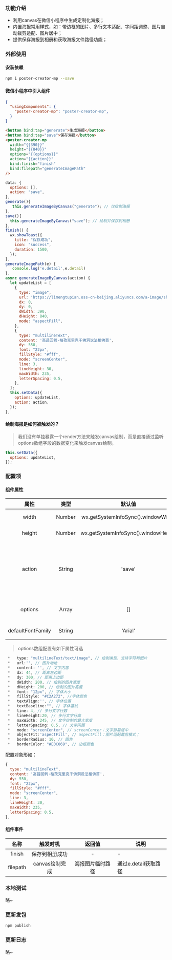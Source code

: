 ### 功能介绍

* 利用canvas在微信小程序中生成定制化海报；
* 内置海报常用样式，如：带边框的图片、多行文本适配、字间距调整、图片自动裁剪适配、图片居中；
* 提供保存海报到相册和获取海报文件路径功能；

### 外部使用

#### 安装依赖
```bash
npm i poster-creator-mp --save
```

#### 微信小程序中引入组件
```json
{
  "usingComponents": {
    "poster-creator-mp": "poster-creator-mp",
  }
}
```

```html
<button bind:tap="generate">生成海报</button>
<button bind:tap="save">保存海报</button>
<poster-creator-mp
  width="{{390}}"
  height="{{840}}"
  options="{{options}}"
  action="{{action}}"
  bind:finish="finish"
  bind:filepath="generateImagePath"
/>
```

```js
data: {
  options: [],
  action: "save",
},
generate(){
   this.generateImageByCanvas("generate"); // 仅绘制海报
},
save(){
  this.generateImageByCanvas("save"); // 绘制并保存到相册
},
finish() {
  wx.showToast({
    title: "保存成功",
    icon: "success",
    duration: 1500,
  });
},
generateImagePath(e) {
   console.log('e.detail',e.detail)
},
async generateImageByCanvas(action) {
  let updateList = [
    {
      type: "image",
      url: 'https://limengtupian.oss-cn-beijing.aliyuncs.com/a-image/share_bc.png',
      dx: 0,
      dy: 0,
      dWidth: 390,
      dHeight: 840,
      mode: "aspectFill",
    },
    {
      type: "multilineText",
      content: '高昌回鹘·柏孜克里克千佛洞说法相佛首',
      dy: 550,
      font: "22px",
      fillStyle: "#fff",
      mode: "screenCenter",
      line: 3,
      lineHeight: 30,
      maxWidth: 235,
      letterSpacing: 0.5,
    },
  ];
  this.setData({
    options: updateList,
    action: action,
  });
},
```

#### 绘制海报是如何被触发的？

> 我们没有单独暴露一个render方法来触发canvas绘制，而是直接通过监听options数组字段的数据变化来触发canvas绘制。

```js
this.setData({
  options: updateList,
});
```

### 配置项

#### 组件属性

| 属性 | 类型 | 默认值 | 说明 | 可选值 |
|:---:|:---:|:---:|:---:| ---| 
| width | Number | wx.getSystemInfoSync().windowWidth | canvas的宽度| - |
| height | Number | wx.getSystemInfoSync().windowHeight | canvas的高度 | - |
| action | String | 'save' | 绘制行为 | save：绘制并保存到相册；generate：绘制海报并返回海报临时路径
| options | Array | [] | 绘制海报的内容 | - |
| defaultFontFamily | String | 'Arial' | 文字字体 | - |

> options数组配置有如下属性可选

```js
 *   type: "multilineText/text/image", // 绘制类型，支持字符和图片
 *   url:'', // 图片地址
 *   content: '', // 文字内容
 *   dx: 44, // 距离左边距
 *   dy: 300, // 距离上边距
 *   dWidth: 200, // 绘制的图片宽度
 *   dHeight: 200, // 绘制的图片高度
 *   font: "12px", // 字体大小
 *   fillStyle: "#C2A272", //字体颜色
 *   textAlign:'', // 字体位置
 *   textBaseline:"", // 字体基线
 *   line: 4, // 多行文字行数
 *   lineHeight:20, // 多行文字行高
 *   maxWidth: 245, // 文字绘制的最大宽度
 *   letterSpacing: 0.5, // 文字间距
 *   mode: "screenCenter", // screenCenter：文字屏幕居中
 *   objectFit:'aspectFill', // aspectFill：图片适配裁剪模式；
 *   borderRadius: 10, // 圆角
 *   borderColor: "#E0C069", // 边框颜色
```
配置对象形如：

```js
{
  type: "multilineText",
  content: '高昌回鹘·柏孜克里克千佛洞说法相佛首',
  dy: 550,
  font: "22px",
  fillStyle: "#fff",
  mode: "screenCenter",
  line: 3,
  lineHeight: 30,
  maxWidth: 235,
  letterSpacing: 0.5,
},
```
#### 组件事件

| 名称 | 触发时机 | 返回值 | 说明  |
|:---:|:---:|:---:|---| 
| finish | 保存到相册成功 |- | - | 
| filepath | canvas绘制完成 | 海报图片临时路径 | 通过e.detail获取路径 | 

### 本地测试

略~

### 更新发包

```bash
npm publish
```

### 更新日志

略~